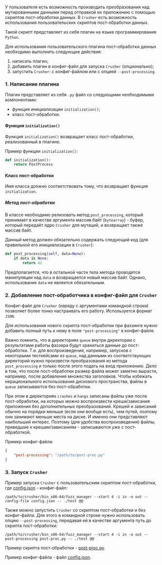 У пользователя есть возможность производить преобразования над мутированными данными перед отправкой их приложению с помощью скриптов пост-обработки данных.
В `Crusher` есть возможность использования пользовательских скриптов пост-обработки данных.

Такой скрипт представляет из себя плагин на языке программирования `Python`.

Для использования пользовательского плагина пост-обработки данных необходимо выполнить следующие действия:
1. написать плагин;
2. добавить плагин в конфиг-файл для запуска `Crusher` (опционально);
3. запустить `Crusher`: с конфиг-файлом или с опцией `--post-processing`.

### 1. Написание плагина
Плагин представляет из себя `.py` файл со следующими необходимыми компонентами:
* функция инициализации `initialization()`;
* класс пост-обработки.

#### Функция `initialization()`
Функция `initialization()` возвращает класс пост-обработки, реализованный в плагине.

Пример функции `initialization()`:

```python
def initialization():
    return PostProcess
```

#### Класс пост-обработки
Имя класса должно соответствовать тому, что возвращает функция `initialization`.

##### Метод пост-обработки
В классе необходимо релизовать метод `post_processing`, который принимает в качестве аргумента массив байт (`bytearray`) - буфер, который передаёт ядро `Crusher` для мутаций, и возвращает также массив байт.

Данный метод должен обязательно содержать следующий код (для правильной его инициализации в `Crusher`):
```python
def post_processing(self, data=None):
    if data is None:
        return 42
```

Предполагается, что в остальной части тела метода проводятся манипуляции над `data` и возвращается новый массив байт.
Однако, использование `data` не является обязательным.

### 2. Добавление пост-обработчика в конфиг-файл для `Crusher`
Конфиг-файл для `Crusher` (наряду с аргументами командной строки) позволяет более тонко настраивать его работу. Используется формат `JSON`.

Для использования нового скрипта пост-обработки при фаззинге нужно добавить полный путь к нему в поле `"post-processing"` в конфиг-файле.

Важно помнить, что в директориях `queue` внутри директории с результатами работы фаззера будут храниться данные до пост-обработки.
Т.е. для воспроизведения, например, запусков с некоторыми тесткейсами из `queue`, над данными из соответствующих директорий нужно произвести преобразования из метода `post_processing` и только после этого подать на вход приложению.
Дело в том, что после пост-обработки размер файла может заметно вырасти, например, после добавления множества заголовков. Чтобы избежать нерационального использования дискового пространства, файлы в `queue` записываются без пост-обработки.

При этом в директориях `crashes` и `hangs` записаны файлы уже после пост-обработки, на которых можно воспроизвести креши/зависания приложения без дополнительных преобразований.
Крешей и зависаний обычно на порядки меньше (если они вообще есть), чем путей, поэтому они занимают меньше места на диске.
И именно они представляют наибольший интерес. Поэтому (для удобства воспроизведения) файлы, приведшие к крешам/зависаниям - записываются уже с пост-обработкой.

Пример конфиг-файла:
```json
{
	"post-processing": "/path/to/post-proc.py"
}
```

### 3. Запуск `Crusher`
Пример запуска `Crusher` с пользовательским скриптом пост-обработки, где [config.json](config.json) - конфиг-файл:
```shell script
/path/to/crusher/bin_x86-64/fuzz_manager --start 4 -i in -o out --config-file config.json -- ./test @@
```

Также можно запустить `Crusher` со скриптом пост-обработки и без конфиг-файла.
Для этого в командной строке нужно использовать опцию `--post-processing`, передавая ей в качестве аргумента путь до скрипта пост-обработки:

```shell script
/path/to/crusher/bin_x86-64/fuzz_manager --start 4 -i in -o out --post-processing post-proc.py -- ./test @@
```

Пример скрипта пост-обработки - [post-proc.py](post-proc.py).

Пример конфиг-файла - файл [config.json](config.json).
